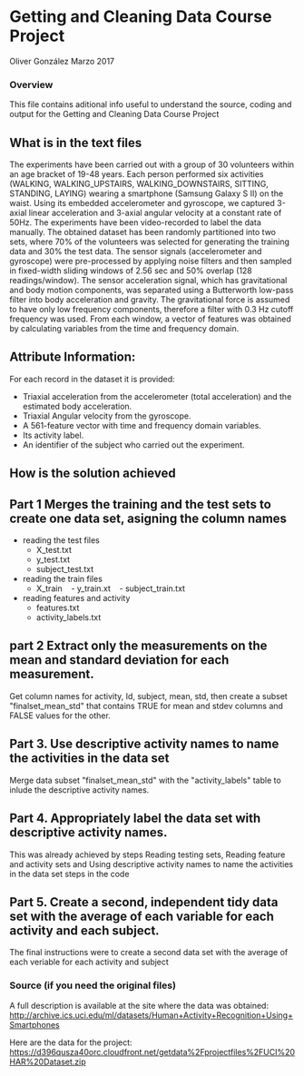 
# Getting and Cleaning Data Course Project
Oliver González Marzo 2017

### Overview
This file contains aditional info useful to understand the source, coding and output for the Getting and Cleaning Data Course Project 

## What is in the text files
The experiments have been carried out with a group of 30 volunteers within an age bracket of 19-48 years. Each person performed six activities (WALKING, WALKING_UPSTAIRS, WALKING_DOWNSTAIRS, SITTING, STANDING, LAYING) wearing a smartphone (Samsung Galaxy S II) on the waist. Using its embedded accelerometer and gyroscope, we captured 3-axial linear acceleration and 3-axial angular velocity at a constant rate of 50Hz. The experiments have been video-recorded to label the data manually. The obtained dataset has been randomly partitioned into two sets, where 70% of the volunteers was selected for generating the training data and 30% the test data. 
The sensor signals (accelerometer and gyroscope) were pre-processed by applying noise filters and then sampled in fixed-width sliding windows of 2.56 sec and 50% overlap (128 readings/window). The sensor acceleration signal, which has gravitational and body motion components, was separated using a Butterworth low-pass filter into body acceleration and gravity. The gravitational force is assumed to have only low frequency components, therefore a filter with 0.3 Hz cutoff frequency was used. From each window, a vector of features was obtained by calculating variables from the time and frequency domain.

## Attribute Information:
For each record in the dataset it is provided: 
- Triaxial acceleration from the accelerometer (total acceleration) and the estimated body acceleration. 
- Triaxial Angular velocity from the gyroscope. 
- A 561-feature vector with time and frequency domain variables. 
- Its activity label. 
- An identifier of the subject who carried out the experiment. 

## How is the solution achieved
## Part 1 Merges the training and the test sets to create one data set, asigning the column names 
  - reading the test files
      - X_test.txt
      - y_test.txt
      - subject_test.txt
  - reading the train files
    - X_train
    - y_train.xt
    - subject_train.txt
  - reading features and activity  
    - features.txt
    - activity_labels.txt
      
## part 2 Extract only the measurements on the mean and standard deviation for each measurement. 
Get column names for activity, Id, subject, mean, std, then create a subset "finalset_mean_std" that contains TRUE for mean and stdev columns and FALSE values for the other.

## Part 3. Use descriptive activity names to name the activities in the data set
Merge data subset "finalset_mean_std" with the "activity_labels" table to inlude the descriptive activity names.

## Part 4. Appropriately label the data set with descriptive activity names.
This was already achieved by steps Reading testing sets, Reading feature and activity sets and Using descriptive activity names to name the activities in the data set steps in the code

## Part 5. Create a second, independent tidy data set with the average of each variable for each activity and each subject. 
The final instructions were to create a second data set with the average of each veriable for each activity and subject      
 
### Source (if you need the original files)
A full description is available at the site where the data was obtained:
http://archive.ics.uci.edu/ml/datasets/Human+Activity+Recognition+Using+Smartphones 

Here are the data for the project:
https://d396qusza40orc.cloudfront.net/getdata%2Fprojectfiles%2FUCI%20HAR%20Dataset.zip

